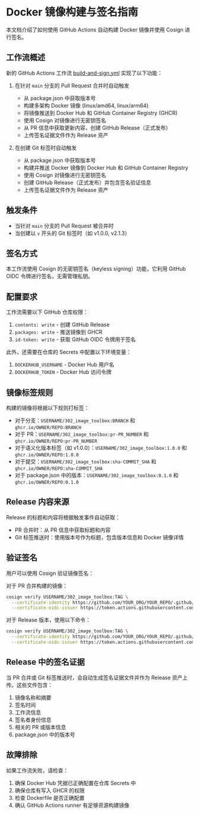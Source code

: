 # Docker 镜像构建与签名指南

本文档介绍了如何使用 GitHub Actions 自动构建 Docker 镜像并使用 Cosign 进行签名。

## 工作流概述

新的 GitHub Actions 工作流 [build-and-sign.yml](../.github/workflows/build-and-sign.yml) 实现了以下功能：

1. 在针对 `main` 分支的 Pull Request 合并时自动触发
   - 从 package.json 中获取版本号
   - 构建多架构 Docker 镜像 (linux/amd64, linux/arm64)
   - 将镜像推送到 Docker Hub 和 GitHub Container Registry (GHCR)
   - 使用 Cosign 对镜像进行无密钥签名
   - 从 PR 信息中获取更新内容，创建 GitHub Release（正式发布）
   - 上传签名证据文件作为 Release 资产

2. 在创建 Git 标签时自动触发
   - 从 package.json 中获取版本号
   - 构建并推送 Docker 镜像到 Docker Hub 和 GitHub Container Registry
   - 使用 Cosign 对镜像进行无密钥签名
   - 创建 GitHub Release（正式发布）并包含签名验证信息
   - 上传签名证据文件作为 Release 资产

## 触发条件

- 当针对 `main` 分支的 Pull Request 被合并时
- 当创建以 `v` 开头的 Git 标签时（如 v1.0.0, v2.1.3）

## 签名方式

本工作流使用 Cosign 的无密钥签名（keyless signing）功能，它利用 GitHub OIDC 令牌进行签名，无需管理私钥。

## 配置要求

工作流需要以下 GitHub 仓库权限：

1. `contents: write` - 创建 GitHub Release
2. `packages: write` - 推送镜像到 GHCR
3. `id-token: write` - 获取 GitHub OIDC 令牌用于签名

此外，还需要在仓库的 Secrets 中配置以下环境变量：

1. `DOCKERHUB_USERNAME` - Docker Hub 用户名
2. `DOCKERHUB_TOKEN` - Docker Hub 访问令牌

## 镜像标签规则

构建的镜像将根据以下规则打标签：

- 对于分支：`USERNAME/302_image_toolbox:BRANCH` 和 `ghcr.io/OWNER/REPO:BRANCH`
- 对于 PR：`USERNAME/302_image_toolbox:pr-PR_NUMBER` 和 `ghcr.io/OWNER/REPO:pr-PR_NUMBER`
- 对于语义化版本标签（如 v1.0.0）：`USERNAME/302_image_toolbox:1.0.0` 和 `ghcr.io/OWNER/REPO:1.0.0`
- 对于提交：`USERNAME/302_image_toolbox:sha-COMMIT_SHA` 和 `ghcr.io/OWNER/REPO:sha-COMMIT_SHA`
- 对于 package.json 中的版本：`USERNAME/302_image_toolbox:0.1.0` 和 `ghcr.io/OWNER/REPO:0.1.0`

## Release 内容来源

Release 的标题和内容将根据触发事件自动获取：

- PR 合并时：从 PR 信息中获取标题和内容
- Git 标签推送时：使用版本号作为标题，包含版本信息和 Docker 镜像详情

## 验证签名

用户可以使用 Cosign 验证镜像签名：

对于 PR 合并构建的镜像：
```bash
cosign verify USERNAME/302_image_toolbox:TAG \
  --certificate-identity https://github.com/YOUR_ORG/YOUR_REPO/.github/workflows/build-and-sign.yml@refs/heads/main \
  --certificate-oidc-issuer https://token.actions.githubusercontent.com
```

对于 Release 版本，使用以下命令：
```bash
cosign verify USERNAME/302_image_toolbox:TAG \
  --certificate-identity https://github.com/YOUR_ORG/YOUR_REPO/.github/workflows/build-and-sign.yml@refs/tags/TAG \
  --certificate-oidc-issuer https://token.actions.githubusercontent.com
```

## Release 中的签名证据

当 PR 合并或 Git 标签推送时，会自动生成签名证据文件并作为 Release 资产上传。这些文件包含：

1. 镜像名称和摘要
2. 签名时间
3. 工作流信息
4. 签名者身份信息
5. 相关的 PR 或版本信息
6. package.json 中的版本号

## 故障排除

如果工作流失败，请检查：

1. 确保 Docker Hub 凭据已正确配置在仓库 Secrets 中
2. 确保仓库有写入 GHCR 的权限
3. 检查 Dockerfile 是否正确配置
4. 确认 GitHub Actions runner 有足够资源构建镜像